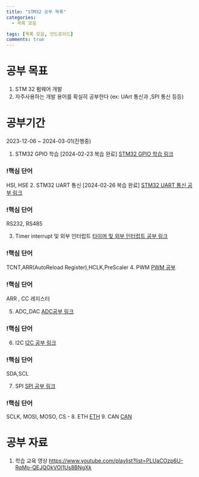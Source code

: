 ```yaml
---
title: "STM32 공부 목록"
categories:
  - 목록 모음

tags: [목록 모음, 안드로이드]
comments: true
---
```



# 공부 목표

1. STM 32 펌웨어 개발 
2. 자주사용하는 개발 용어를 확실히 공부한다
(ex: UArt 통신과 ,SPI 통신 등등)

# 공부기간
2023-12-06 ~ 2024-03-01(진행중)

1. STM32 GPIO 학습 [2024-02-23 복습 완료]
[STM32 GPIO 학습 링크 ](https://leejeunghun.github.io/stm32/STM32-1%EC%9D%BC%EC%B0%A8-GPIO%EC%82%AC%EC%9A%A9/)
  ### !핵심 단어 
  HSI, HSE
2. STM32 UART 통신 [2024-02-26 복습 완료]
[STM32 UART 통신 공부 링크 ](https://leejeunghun.github.io/stm32/STM32-2%EC%9D%BC%EC%B0%A8-%EA%B8%B0%EC%B4%88-UART//)
  ### !핵심 단어 
  RS232, RS485

3. Timer interrupt 및 외부 인터럽트
[타이머 및 외부 인터럽트 공부 링크](https://leejeunghun.github.io/stm32/STM32-3%EC%9D%BC%EC%B0%A8_TIM_Interrupt-%EB%B0%8F-%EC%99%B8%EB%B6%80-%EC%9D%B8%ED%84%B0%EB%9F%BD%ED%8A%B8/)
  ### !핵심 단어 
  TCNT,ARR(AutoReload Register),HCLK,PreScaler
4. PWM 
[PWM 공부 ](https://leejeunghun.github.io/stm32/STM32-4%EC%9D%BC%EC%B0%A8-PWM/)
  ### !핵심 단어 
  ARR , CC 레지스터

5. ADC_DAC
[ADC공부 링크](https://leejeunghun.github.io/stm32/STM32-5%EC%9D%BC%EC%B0%A8-ADC_DAC/)
  ### !핵심 단어 


6. I2C
[I2C 공부 링크](https://leejeunghun.github.io/stm32/STM32_6일차_I2C)
  ### !핵심 단어 
  SDA,SCL


7. SPI
[SPI 공부 링크](https://leejeunghun.github.io/stm32/STM_7%EC%9D%BC%EC%B0%A8_SPI/)
  ### !핵심 단어 
  SCLK, MOSI, MOSO, CS - 
8. ETH
[ETH](https://leejeunghun.github.io/stm32/STM_8%EC%9D%BC%EC%B0%A8-ETH/)
9. CAN
[CAN](https://leejeunghun.github.io/stm32/STM9%EC%9D%BC%EC%B0%A8_CAN/)



# 공부 자료

1. 학습 교육 영상
 https://www.youtube.com/playlist?list=PLUaCOzp6U-RqMo-QEJQOkVOl1Us8BNgXk
